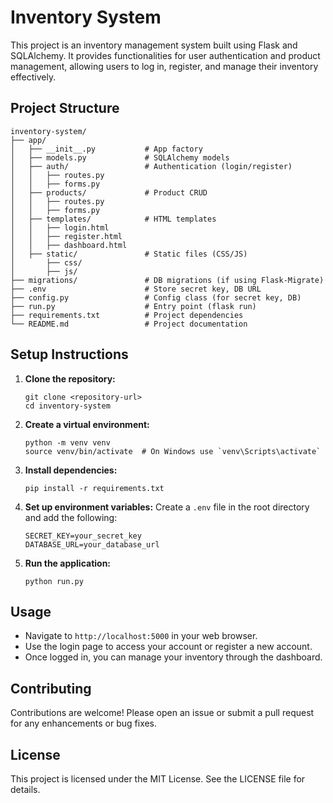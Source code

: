 # Inventory System

This project is an inventory management system built using Flask and SQLAlchemy. It provides functionalities for user authentication and product management, allowing users to log in, register, and manage their inventory effectively.

## Project Structure

```
inventory-system/
├── app/
│   ├── __init__.py           # App factory
│   ├── models.py             # SQLAlchemy models
│   ├── auth/                 # Authentication (login/register)
│   │   ├── routes.py
│   │   ├── forms.py
│   ├── products/             # Product CRUD
│   │   ├── routes.py
│   │   ├── forms.py
│   ├── templates/            # HTML templates
│   │   ├── login.html
│   │   ├── register.html
│   │   ├── dashboard.html
│   ├── static/               # Static files (CSS/JS)
│       ├── css/
│       ├── js/
├── migrations/               # DB migrations (if using Flask-Migrate)
├── .env                      # Store secret key, DB URL
├── config.py                 # Config class (for secret key, DB)
├── run.py                    # Entry point (flask run)
├── requirements.txt          # Project dependencies
└── README.md                 # Project documentation
```

## Setup Instructions

1. **Clone the repository:**
   ```
   git clone <repository-url>
   cd inventory-system
   ```

2. **Create a virtual environment:**
   ```
   python -m venv venv
   source venv/bin/activate  # On Windows use `venv\Scripts\activate`
   ```

3. **Install dependencies:**
   ```
   pip install -r requirements.txt
   ```

4. **Set up environment variables:**
   Create a `.env` file in the root directory and add the following:
   ```
   SECRET_KEY=your_secret_key
   DATABASE_URL=your_database_url
   ```

5. **Run the application:**
   ```
   python run.py
   ```

## Usage

- Navigate to `http://localhost:5000` in your web browser.
- Use the login page to access your account or register a new account.
- Once logged in, you can manage your inventory through the dashboard.

## Contributing

Contributions are welcome! Please open an issue or submit a pull request for any enhancements or bug fixes.

## License

This project is licensed under the MIT License. See the LICENSE file for details.